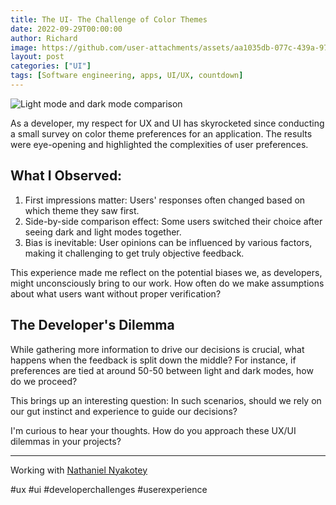 ```yaml
---
title: The UI- The Challenge of Color Themes
date: 2022-09-29T00:00:00
author: Richard
image: https://github.com/user-attachments/assets/aa1035db-077c-439a-971e-5f8a002daaeb
layout: post
categories: ["UI"]
tags: [Software engineering, apps, UI/UX, countdown]
---
```

![Light mode and dark mode comparison](https://github.com/user-attachments/assets/aa1035db-077c-439a-971e-5f8a002daaeb)

As a developer, my respect for UX and UI has skyrocketed since conducting a small survey on color theme preferences for an application. The results were eye-opening and highlighted the complexities of user preferences.

## What I Observed:

1. First impressions matter: Users' responses often changed based on which theme they saw first.
2. Side-by-side comparison effect: Some users switched their choice after seeing dark and light modes together.
3. Bias is inevitable: User opinions can be influenced by various factors, making it challenging to get truly objective feedback.

This experience made me reflect on the potential biases we, as developers, might unconsciously bring to our work. How often do we make assumptions about what users want without proper verification?

## The Developer's Dilemma

While gathering more information to drive our decisions is crucial, what happens when the feedback is split down the middle? For instance, if preferences are tied at around 50-50 between light and dark modes, how do we proceed?

This brings up an interesting question: In such scenarios, should we rely on our gut instinct and experience to guide our decisions?

I'm curious to hear your thoughts. How do you approach these UX/UI dilemmas in your projects?

---

Working with [Nathaniel Nyakotey](https://www.linkedin.com/in/nathaniel-nyakotey/)

#ux #ui #developerchallenges #userexperience
